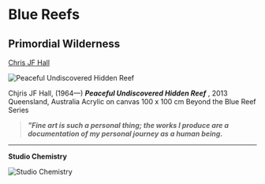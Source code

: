 # Blue Reefs
## Primordial Wilderness
[Chris JF Hall](http://cjfhall.com)

![Peaceful Undiscovered Hidden Reef](http://cjfhall.com/wp-content/uploads/2014/10/Peaceful-Undiscovered-Hidden-Reef.jpg)


Chjris JF Hall, (1964—)  **_Peaceful Undiscovered Hidden Reef_**
, 2013
Queensland, Australia
Acrylic on canvas
100 x 100 cm
Beyond the Blue Reef Series

> **_"Fine art is such a personal thing; the works I produce are a documentation of my personal journey as a human being._**

***
**Studio Chemistry**

![Studio Chemistry](http://cjfhall.com/wp-content/uploads/2013/10/paintinganimation2.gif)
